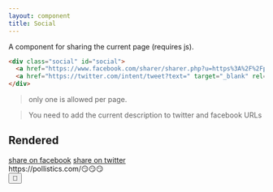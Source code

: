```yaml
---
layout: component
title: Social
---
```


A component for sharing the current page (requires js).

```html
<div class="social" id="social">
  <a href="https://www.facebook.com/sharer/sharer.php?u=https%3A%2F%2Fpollistics.com%2F" target="_blank" rel="noopener" class="cta">share on facebook</a>
  <a href="https://twitter.com/intent/tweet?text=" target="_blank" rel="noopener" class="cta">share on twitter</a>
</div>
```

> only one is allowed per page.

> You need to add the current description to twitter and facebook URLs

## Rendered

<div class="social">
  <div class="social--item">
    <a href="https://www.facebook.com/sharer/sharer.php?u=https%3A%2F%2Fpollistics.com%2F😏😏😏&amp;quote=test+en+zo+poll" target="_blank" rel="noopener" class="cta">share on facebook</a>
  <a href="https://twitter.com/intent/tweet?text=test+en+zo+poll%0A%0Avia+Pollistics+%E2%80%94+https%3A%2F%2Fpollistics.com%2F😏😏😏" target="_blank" rel="noopener" class="cta">share on twitter</a>
  </div>
  <div class="social--item" id="social">
    <div class="social--url">https://pollistics.com/😏😏😏</div>
    <button class="social--copy">🔗</button>
  </div>
</div>
